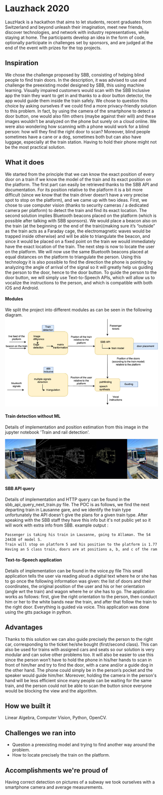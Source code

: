# Lauzhack 2020
LauzHack is a hackathon that aims to let students, recent graduates from Switzerland and beyond unleash their imagination, meet new friends, discover technologies, and network with industry representatives, while staying at home.
The participants develop an idea in the form of code, optionally participate in challenges set by sponsors, and are judged at the end of the event with prizes for the top projects.

## Inspiration
We chose the challenge proposed by SBB, consisting of helping blind people to find train doors. In the description, it was advised to use and challenge the preexisting model designed by SBB, this using machine learning. Visually impaired customers would scan with the SBB Inclusive app the train they want to get in and thanks to a door button detector, the app would guide them inside the train safely. We chose to question this choice by asking ourselves if we could find a more privacy-friendly solution to this problem. In fact, by using the camera of the smartphone to detect a door button, one would also film others (maybe against their will) and these images wouldn’t be analyzed on the phone but surely on a cloud online. We were also wondering how scanning with a phone would work for a blind person: how will they find the right door to scan? Moreover, blind people sometimes have a cane or a dog, sometimes both but can also have luggage, especially at the train station. Having to hold their phone might not be the most practical solution. 

## What it does
We started from the principle that we can know the exact position of every door on a train if we know the model of the train and its exact position on the platform. The first part can easily be retrieved thanks to the SBB API and documentation. For its position relative to the platform it is a bit more difficult (since we know that the train driver doesn’t have a very precise spot to stop on the platform), and we came up with two ideas. First, we chose to use computer vision (thanks to security cameras / a dedicated camera per platform) to detect the train and find its exact location. The second solution implies Bluetooth beacons placed on the platform (which is possible after talking with SBB sponsors). We would place a beacon also on the train (at the beginning or the end of the train)(making sure it’s “outside” as the train acts as a Faraday cage, the electromagnetic waves would be trapped inside otherwise) and will be able to triangulate the beacon, and since it would be placed on a fixed point on the train we would immediately have the exact location of the train. The next step is now to locate the user on the platform. We will now use the same Bluetooth beacons placed at equal distances on the platform to triangulate the person. Using this technology it is also possible to find the direction the phone is pointing by analyzing the angle of arrival of the signal so it will greatly help us guiding the person to the door, hence to the door button. To guide the person to the door button, we will simply use Text-to-Speech APIs, which will allow us to vocalize the instructions to the person, and which is compatible with both iOS and Android.

#### Modules
We split the project into different modules as can be seen in the following diagram.
![diagram](https://github.com/D3m0t3p/lauzhack-2020/blob/main/Project%20architecture/Project%20architecture.jpg)

#### Train detection without ML
Details of implementation and position estimation from this image in the jupyter notebook 'Train and rail detection'.

![steps](https://github.com/D3m0t3p/lauzhack-2020/blob/main/images/steps.png)

#### SBB API query
Details of implementation and HTTP query can be found in the sbb_api_query_next_train.py file.
The POC is as follows, we find the next departing train in Lausanne gare, and we identify the train type unfortunately the API doesn't give the plans for a given train type. After speaking with the SBB staff they have this info but it's not public yet so it will work with extra info from SBB.
example output : 
```code
Passenger is taking his train in Lausanne, going to Allaman. The S4 24438 of model S. 
Train will stop on platform 5 and his position to the platform is 1.77
Having an S class train, doors are at positions a, b, and c of the ram
```

#### Text-to-Speech application
Details of implementation can be found in the voice.py file
This small application tells the user via reading aloud a digital text where he or she has to go once the following information was given: the list of doors and their coordinates, the original position of the user and his or her orientation (angle wrt the train) and wagon where he or she has to go. The application works as follows: first, give the right orientation to the person, then conduct him or her to the white bands near the train, and after that follow the train to the right door. Everything is guided via voice. 
This application was done using the gtts package in python.

## Advantages
Thanks to this solution we can also guide precisely the person to the right car, corresponding to the ticket he/she bought (first/second class). This can also be used for trains with assigned cars and seats so our solution is very modular and can solve other problems too. It will also be easier to use this since the person won’t have to hold the phone in his/her hands to scan in front of him/her and try to find the door, with a cane and/or a guide dog in the other hand. The phone could simply be in the person’s pocket and the speaker would guide him/her. Moreover, holding the camera in the person's hand will be less efficient since many people can be waiting for the same train, and the person could not be able to scan the button since everyone would be blocking the view and the algorithm.

## How we built it
Linear Algebra, Computer Vision, Python, OpenCV.

## Challenges we ran into
* Question a preexisting model and trying to find another way around the problem. 
* How to locate precisely the train on the platform.

## Accomplishments we're proud of
Having correct detection on pictures of a subway we took ourselves with a smartphone camera and average measurements.
